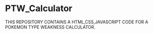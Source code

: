 # PTW_Calculator

THIS REPOSITORY CONTAINS A HTML,CSS,JAVASCRIPT CODE FOR A POKEMON TYPE WEAKNESS CALCULATOR. 
